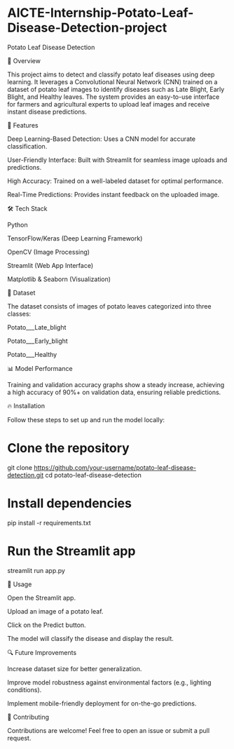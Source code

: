 # AICTE-Internship-Potato-Leaf-Disease-Detection-project

Potato Leaf Disease Detection

📌 Overview

This project aims to detect and classify potato leaf diseases using deep learning. It leverages a Convolutional Neural Network (CNN) trained on a dataset of potato leaf images to identify diseases such as Late Blight, Early Blight, and Healthy leaves. The system provides an easy-to-use interface for farmers and agricultural experts to upload leaf images and receive instant disease predictions.

🚀 Features

Deep Learning-Based Detection: Uses a CNN model for accurate classification.

User-Friendly Interface: Built with Streamlit for seamless image uploads and predictions.

High Accuracy: Trained on a well-labeled dataset for optimal performance.

Real-Time Predictions: Provides instant feedback on the uploaded image.

🛠️ Tech Stack

Python

TensorFlow/Keras (Deep Learning Framework)

OpenCV (Image Processing)

Streamlit (Web App Interface)

Matplotlib & Seaborn (Visualization)

📂 Dataset

The dataset consists of images of potato leaves categorized into three classes:

Potato___Late_blight

Potato___Early_blight

Potato___Healthy

📊 Model Performance

Training and validation accuracy graphs show a steady increase, achieving a high accuracy of 90%+ on validation data, ensuring reliable predictions.

🔥 Installation

Follow these steps to set up and run the model locally:

# Clone the repository
git clone https://github.com/your-username/potato-leaf-disease-detection.git
cd potato-leaf-disease-detection

# Install dependencies
pip install -r requirements.txt

# Run the Streamlit app
streamlit run app.py

🎯 Usage

Open the Streamlit app.

Upload an image of a potato leaf.

Click on the Predict button.

The model will classify the disease and display the result.

🔍 Future Improvements

Increase dataset size for better generalization.

Improve model robustness against environmental factors (e.g., lighting conditions).

Implement mobile-friendly deployment for on-the-go predictions.

🤝 Contributing

Contributions are welcome! Feel free to open an issue or submit a pull request.

